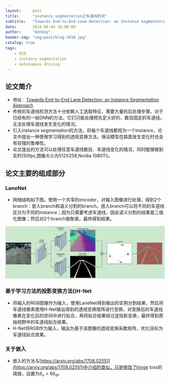 ```yaml
---
layout:     post
title:      "instance segmentation之车道线检测"
subtitle:   "Towards End-to-End Lane Detection: an Instance Segmentation Approach"
date:       2018-06-04 10:00:00
author:     "donkey"
header-img: "img/post/blog-2018.jpg"
catalog: true
tags:
    - 论文
    - instance segmentation
    - autonomous driving
---
```


## 论文简介
* 地址：[Towards End-to-End Lane Detection: an Instance Segmentation Approach](https://arxiv.org/abs/1802.05591)
* 传统的车道线检测方法十分依赖人工选取特征，需要大量的后处理步骤，对于已经有的一些DNN的方法，它们只能处理预先定义好的、数目固定的车道线，无法处理车道线发生变化的情况。
* 引入instance segmentation的方法，将每个车道线都视为一个instance，论文中提出一种使用学习得到的透视变换方法，保证模型在路面发生变化时也会有较强的鲁棒性。
* 论文提出的方法可以处理任意车道线数目、车道线变化的情况，同时能够做到实时(50fps,图像大小为512X256,Nvidia 1080Ti)。

## 论文主要的组成部分
### LaneNet
* 网络结构如下图。使用一个共享的encoder，对输入图像进行处理，得到2个branch：嵌入branch和语义分割的branch。嵌入branch可以将不同的车道线区分为不同的instance；因为只需要考虑车道线，因此语义分割的结果是二值化图像；然后对2个branch做聚类，最终得到结果。

![LaneNet](/img/post/20180602-lanenet.png)

### 基于学习方法的投影变换方法()H-Net
* 将输入的RGB图像作为输入，使用LaneNet得到输出的实例分割结果，然后将车道线像素使用H-Net输出得到的透视变换矩阵进行变换，对变换后的车道线像素在变化后的空间中进行拟合，再将拟合结果经过逆投影变换，最终得到原始视野中的车道线拟合结果。
* H-Net将RGB作为输入，输出为基于该图像的透视变换系数矩阵，优化目标为车道线拟合效果。

### 关于嵌入
* 嵌入的方法与[https://arxiv.org/abs/1708.02551](https://arxiv.org/abs/1708.02551)中介绍的类似，只是修改了hinge loss的阈值，设置为$\delta _v > 6\delta _d$。


